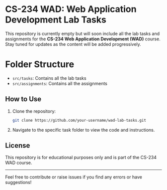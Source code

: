 # CS-234 WAD: Web Application Development Lab Tasks

This repository is currently empty but will soon include all the lab tasks and assignments for the **CS-234 Web Application Development (WAD)** course. Stay tuned for updates as the content will be added progressively.

# Folder Structure

- `src/tasks`: Contains all the lab tasks
- `src/assignments`: Contains all the assignments

## How to Use

1. Clone the repository:
    ```bash
    git clone https://github.com/your-username/wad-lab-tasks.git
    ```
2. Navigate to the specific task folder to view the code and instructions.

## License

This repository is for educational purposes only and is part of the CS-234 WAD course.

---

Feel free to contribute or raise issues if you find any errors or have suggestions!